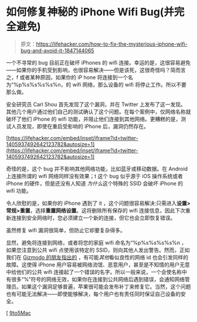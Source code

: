# 如何修复神秘的 iPhone Wifi Bug(并完全避免)

> 原文：<https://lifehacker.com/how-to-fix-the-mysterious-iphone-wifi-bug-and-avoid-it-1847144065>

一个不寻常的 bug 目前正在破坏 iPhones 的 wifi 连接。幸运的是，这很容易避免——如果你的手机受到影响，也很容易解决——但是该死，这很奇怪吗？简而言之，f 或者某种原因，如果你的 iP hone 将连接到一个名为“%p%s%s%s%s%n，的 wifi 网络，那么设备的 wifi 将停止工作。所以不要那么做。



安全研究员 Carl Shou 首先发现了这个漏洞，并在 Twitter 上发布了这一发现。其他几个用户通过他们自己的测试确认了这个问题。在每个案例中，仅网络名称就破坏了他们 iPhone 的 wifi 功能，并阻止他们连接到其他网络。更糟糕的是，测试人员发现，即使在重启受影响的 iPhone 后，漏洞仍然存在。

 [https://lifehacker.com/embed/inset/iframe?id=twitter-1405937492642123782&autosize=1](https://lifehacker.com/embed/inset/iframe?id=twitter-1405937492642123782&autosize=1) 

奇怪的是，这个 bug 并不影响其他网络功能，比如蓝牙或移动数据。在 Android 上连接所谓的 wifi 网络同样没有效果；t 这个 bug 似乎源于 iOS 操作系统或者 iPhone 的硬件，但是还没有人知道 *为什么*这个特殊的 SSID 会破坏 iPhone 的 wifi 功能。

令人欣慰的是，如果你的 iPhone 遇到了 it ，这个问题很容易解决:只需进入**设置>常规>重置**，选择**重置网络设置**。这将删除所有保存的 wifi 连接信息，因此下次重新连接到安全网络时，您必须建立一个新的连接，但它也会立即恢复错误。

虽然修复 wifi 漏洞很简单，但防止它却要复杂得多。

显然，避免将连接到网络，或者将您的家庭 wifi 命名为“%p%s%s%s%s%n ，如果您注意到公共 wifi 点使用该特定的 SSID，则向其他人发出警告。然而，正如我们在 [Gizmodo 的朋友指出的](https://gizmodo.com/don-t-connect-your-iphone-to-this-wifi-network-1847138276) ，有可能*其他*看似良性的网络 id 也会引发同样的故障。这使得 iPhone 用户容易被网络流氓、恶意用户，甚至是不知情的用户无意中给他们的公共 wifi 连接起了一个错误的名字。所以一般来说，一个会使名称中有很多“%”符号的网络无效，如果你在连接到公共网络后遇到错误，会通知网络管理员。如果这个漏洞足够普遍，苹果很可能会发布补丁来修复它。当然，这个问题也有可能无法解决——即使能够解决，每个用户也有责任同时保证自己设备的安全。

[ [9to5Mac](https://9to5mac.com/2021/06/19/a-specific-network-name-can-completely-disable-wi-fi-on-your-iphone/)